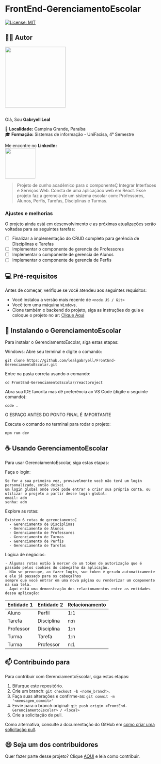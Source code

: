 # FrontEnd-GerenciamentoEscolar


[![License: MIT](https://img.shields.io/badge/License-MIT-green.svg)](https://opensource.org/licenses/MIT)

## ✍🏻 Autor

<a><img src="https://github.com/user-attachments/assets/fa60aba8-3200-402d-8b9e-a004ed3de6cf" width="200px"></a><br><br>

Olá, Sou **Gabryell Leal** <br>

📍 **Localidade:** Campina Grande, Paraíba<br>
🎓 **Formação:** Sistemas de informação - UniFacisa, 4° Semestre<br>

Me encontre no **LinkedIn:**<br>
<a href="https://www.linkedin.com/in/gabryell-leal-rocha-1762392a0"><img src="https://img.shields.io/badge/LinkedIn-blue?style=for-the-badge&logo=linkedin" width="100"></a>


> Projeto de cunho acadêmico para o componenteÇ Integrar Interfaces e Serviços Web. Consta de uma aplicaçãoo web em React.
> Esse projeto faz a gerencia de um sistema escolar com: Professores, Alunos, Perfis, Tarefas, Disciplinas e Turmas.

### Ajustes e melhorias

O projeto ainda está em desenvolvimento e as próximas atualizações serão voltadas para as seguintes tarefas:

- [ ] Finalizar a implementação do CRUD completo para gerência de Disciplinas e Tarefas
- [ ] Implementar o componente de gerencia de Professores
- [ ] Implementar o componente de gerencia de Alunos
- [ ] Implementar o componente de gerencia de Perfis

## 💻 Pré-requisitos

Antes de começar, verifique se você atendeu aos seguintes requisitos:

- Você instalou a versão mais recente de `<node.JS / Git>`
- Você tem uma máquina `Windows`.
- Clone também o backend do projeto, siga as instruções do guia e coloque o projeto no ar: <a href="https://github.com/lealgabryell/API-GerenciamentoEscolar-Node">Clique Aqui</a>
## 🚀 Instalando o GerenciamentoEscolar

Para instalar o GerenciamentoEscolar, siga estas etapas:

Windows:
Abre seu terminal e digite o comando:
```
git clone https://github.com/lealgabryell/FrontEnd-GerenciamentoEscolar.git
```
Entre na pasta correta usando o comando:
```
cd FrontEnd-GerenciamentoEscolar/reactproject
```
Abra sua IDE favorita mas dê preferência ao VS Code (digite o seguinte comando):
```
code .
```
O ESPAÇO ANTES DO PONTO FINAL É IMPORTANTE

Execute o comando no terminal para rodar o projeto:
```
npm run dev
```

## ☕ Usando GerenciamentoEscolar

Para usar GerenciamentoEscolar, siga estas etapas:

Faça o login:
```
Se for a sua primeira vez, provavelmente você não terá um login personalizado, então deixei
um login global onde você pode entrar e criar sua própria conta, ou utilizar o projeto a partir desse login global:
email: adm
senha: adm
```
Explore as rotas:
```
Existem 6 rotas de gerenciamentoÇ
  - Gerenciamento de Disciplinas
  - Gerenciamento de Alunos
  - Gerenciamento de Professores
  - Gerenciamento de Turmas
  - Gerenciamento de Perfis
  - Gerenciamento de Tarefas
```
Lógica de negócios:
```
- Algumas rotas estão à mercer de um token de autorização que é passado pelos cookies do cabeçalho da aplicação.
- Não se preocupe, ao fazer login, sue token é gerado automaticamente e ele já passado para os cabeçalhos
sempre que você entrar em uma nova página ou renderizar um componente na sua tela.
- Aqui está uma demonstração dos relacionamentos entre as entidades dessa aplicação:
```
| Entidade 1      | Entidade 2                          |Relacionamento                          |
|-----------------|-------------------------------------|-------------------------------------|
| Aluno         | Perfil                                | 1:1
| Tarefa        | Disciplina                            | n:n
| Professor     | Disciplina                            | 1:n
| Turma         | Tarefa                                | 1:n
| Turma         | Professor                             | n:1

## 📫 Contribuindo para <GerenciamentoEscolar>

Para contribuir com GerenciamentoEscolar, siga estas etapas:

1. Bifurque este repositório.
2. Crie um branch: `git checkout -b <nome_branch>`.
3. Faça suas alterações e confirme-as: `git commit -m '<mensagem_commit>'`
4. Envie para o branch original: `git push origin <FrontEnd-GerenciamentoEscolar> / <local>`
5. Crie a solicitação de pull.

Como alternativa, consulte a documentação do GitHub em [como criar uma solicitação pull](https://help.github.com/en/github/collaborating-with-issues-and-pull-requests/creating-a-pull-request).

## 😄 Seja um dos contribuidores

Quer fazer parte desse projeto? Clique [AQUI](CONTRIBUTING.md) e leia como contribuir.
